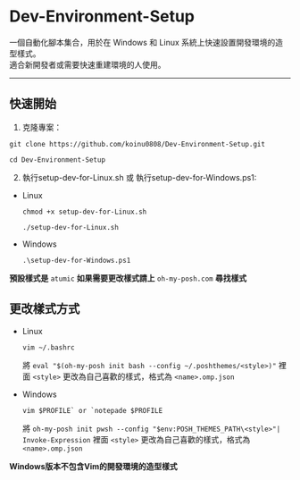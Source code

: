 # Dev-Environment-Setup

一個自動化腳本集合，用於在 Windows 和 Linux 系統上快速設置開發環境的造型樣式。  
適合新開發者或需要快速重建環境的人使用。

---

## 快速開始

1. 克隆專案：
```
git clone https://github.com/koinu0808/Dev-Environment-Setup.git

cd Dev-Environment-Setup
```

2. 執行setup-dev-for-Linux.sh 或 執行setup-dev-for-Windows.ps1:  
- Linux
  ```
  chmod +x setup-dev-for-Linux.sh
  
  ./setup-dev-for-Linux.sh
  ```
  
- Windows   
  ```
  .\setup-dev-for-Windows.ps1
  ```

**預設樣式是** `atumic` **如果需要更改樣式請上** `oh-my-posh.com` **尋找樣式**

## 更改樣式方式
- Linux
  ```
  vim ~/.bashrc
  ```
  將 `eval "$(oh-my-posh init bash --config ~/.poshthemes/<style>)"` 裡面 `<style>` 更改為自己喜歡的樣式，格式為 `<name>.omp.json`
  
- Windows  
  ```
  vim $PROFILE` or `notepade $PROFILE
  ```
  將 `oh-my-posh init pwsh --config "$env:POSH_THEMES_PATH\<style>"| Invoke-Expression` 裡面 `<style>` 更改為自己喜歡的樣式，格式為 `<name>.omp.json`
  
**Windows版本不包含Vim的開發環境的造型樣式**
